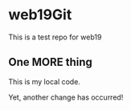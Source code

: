 # web19Git
This is a test repo for web19
## One MORE thing

This is my local code.

Yet, another change has occurred!